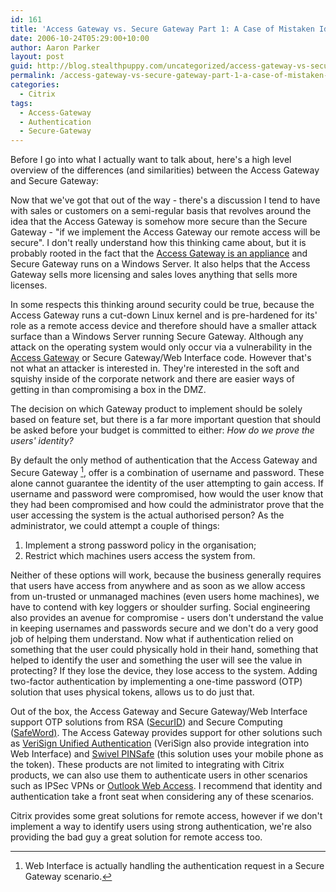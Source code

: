 ```yaml
---
id: 161
title: 'Access Gateway vs. Secure Gateway Part 1: A Case of Mistaken Identity'
date: 2006-10-24T05:29:00+10:00
author: Aaron Parker
layout: post
guid: http://blog.stealthpuppy.com/uncategorized/access-gateway-vs-secure-gateway-part-1-a-case-of-mistaken-identity
permalink: /access-gateway-vs-secure-gateway-part-1-a-case-of-mistaken-identity/
categories:
  - Citrix
tags:
  - Access-Gateway
  - Authentication
  - Secure-Gateway
---
```

Before I go into what I actually want to talk about, here's a high level overview of the differences (and similarities) between the Access Gateway and Secure Gateway:

Now that we've got that out of the way - there's a discussion I tend to have with sales or customers on a semi-regular basis that revolves around the idea that the Access Gateway is somehow more secure than the Secure Gateway - "if we implement the Access Gateway our remote access will be secure". I don't really understand how this thinking came about, but it is probably rooted in the fact that the [Access Gateway is an appliance](http://www.brianmadden.com/content/content.asp?ID=558) and Secure Gateway runs on a Windows Server. It also helps that the Access Gateway sells more licensing and sales loves anything that sells more licenses.

In some respects this thinking around security could be true, because the Access Gateway runs a cut-down Linux kernel and is pre-hardened for its' role as a remote access device and therefore should have a smaller attack surface than a Windows Server running Secure Gateway. Although any attack on the operating system would only occur via a vulnerability in the [Access Gateway](http://secunia.com/product/6168/) or Secure Gateway/Web Interface code. However that's not what an attacker is interested in. They're interested in the soft and squishy inside of the corporate network and there are easier ways of getting in than compromising a box in the DMZ.

The decision on which Gateway product to implement should be solely based on feature set, but there is a far more important question that should be asked before your budget is committed to either: _How do we prove the users' identity?_

By default the only method of authentication that the Access Gateway and Secure Gateway [^1], offer is a combination of username and password. These alone cannot guarantee the identity of the user attempting to gain access. If username and password were compromised, how would the user know that they had been compromised and how could the administrator prove that the user accessing the system is the actual authorised person? As the administrator, we could attempt a couple of things:

  1. Implement a strong password policy in the organisation;
  2. Restrict which machines users access the system from.

Neither of these options will work, because the business generally requires that users have access from anywhere and as soon as we allow access from un-trusted or unmanaged machines (even users home machines), we have to contend with key loggers or shoulder surfing. Social engineering also provides an avenue for compromise - users don't understand the value in keeping usernames and passwords secure and we don't do a very good job of helping them understand. Now what if authentication relied on something that the user could physically hold in their hand, something that helped to identify the user and something the user will see the value in protecting? If they lose the device, they lose access to the system. Adding two-factor authentication by implementing a one-time password (OTP) solution that uses physical tokens, allows us to do just that.

Out of the box, the Access Gateway and Secure Gateway/Web Interface support OTP solutions from RSA ([SecurID](http://www.rsasecurity.com/node.asp?id=1156)) and Secure Computing ([SafeWord)](http://www.securecomputing.com/index.cfm?skey=21). The Access Gateway provides support for other solutions such as [VeriSign Unified Authentication](http://www.verisign.com/products-services/security-services/unified-authentication/index.html) (VeriSign also provide integration into Web Interface) and [Swivel PINSafe](http://www.swivelsecure.com/?page=principlesofpinsafe) (this solution uses your mobile phone as the token). These products are not limited to integrating with Citrix products, we can also use them to authenticate users in other scenarios such as IPSec VPNs or [Outlook Web Access]({{site.baseurl}}/isa-server/strengthening-owa-authentication-with-isa-2006-and-rsa-securid). I recommend that identity and authentication take a front seat when considering any of these scenarios.

Citrix provides some great solutions for remote access, however if we don't implement a way to identify users using strong authentication, we're also providing the bad guy a great solution for remote access too.

[^1]: Web Interface is actually handling the authentication request in a Secure Gateway scenario.
